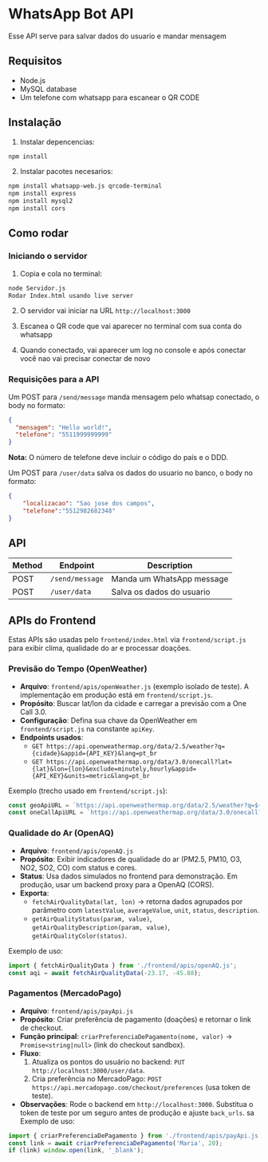 # WhatsApp Bot API

Esse API serve para salvar dados do usuario e mandar mensagem

## Requisitos

- Node.js 
- MySQL database 
- Um telefone com whatsapp para escanear o QR CODE

## Instalação

1. Instalar depencencias:
```bash
npm install
```

2. Instalar pacotes necesarios:
```bash
npm install whatsapp-web.js qrcode-terminal
npm install express
npm install mysql2
npm install cors
```

## Como rodar

### Iniciando o servidor

1. Copia e cola no terminal:
```bash
node Servidor.js
Rodar Index.html usando live server
```

2. O servidor vai iniciar na URL `http://localhost:3000`

3. Escanea o QR code que vai aparecer no terminal com sua conta do whatsapp

4. Quando conectado, vai aparecer um log no console e após conectar você nao vai precisar conectar de novo

### Requisições para a API

Um POST para `/send/message` manda mensagem pelo whatsap conectado, o body no formato:

```json
{
  "mensagem": "Hello world!",
  "telefone": "5511999999999"
}
```

**Nota:** O número de telefone deve incluir o código do país e o DDD.

Um POST para `/user/data` salva os dados do usuario no banco, o body no formato:

```json
{
    "localizacao": "Sao jose dos campos",
    "telefone":"5512982682348"
}
```

## API

| Method | Endpoint | Description |
|--------|----------|-------------|
| POST | `/send/message` | Manda um WhatsApp message |
| POST | `/user/data` | Salva os dados do usuario |



## APIs do Frontend

Estas APIs são usadas pelo `frontend/index.html` via `frontend/script.js` para exibir clima, qualidade do ar e processar doações.

### Previsão do Tempo (OpenWeather)

- **Arquivo**: `frontend/apis/openWeather.js` (exemplo isolado de teste). A implementação em produção está em `frontend/script.js`.
- **Propósito**: Buscar lat/lon da cidade e carregar a previsão com a One Call 3.0.
- **Configuração**: Defina sua chave da OpenWeather em `frontend/script.js` na constante `apiKey`.
- **Endpoints usados**:
  - `GET https://api.openweathermap.org/data/2.5/weather?q={cidade}&appid={API_KEY}&lang=pt_br`
  - `GET https://api.openweathermap.org/data/3.0/onecall?lat={lat}&lon={lon}&exclude=minutely,hourly&appid={API_KEY}&units=metric&lang=pt_br`

Exemplo (trecho usado em `frontend/script.js`):
```js
const geoApiURL = `https://api.openweathermap.org/data/2.5/weather?q=${cidade}&appid=${apiKey}&lang=pt_br`;
const oneCallApiURL = `https://api.openweathermap.org/data/3.0/onecall?lat=${lat}&lon=${lon}&exclude=minutely,hourly&appid=${apiKey}&units=metric&lang=pt_br`;
```

### Qualidade do Ar (OpenAQ)

- **Arquivo**: `frontend/apis/openAQ.js`
- **Propósito**: Exibir indicadores de qualidade do ar (PM2.5, PM10, O3, NO2, SO2, CO) com status e cores.
- **Status**: Usa dados simulados no frontend para demonstração. Em produção, usar um backend proxy para a OpenAQ (CORS).
- **Exporta**:
  - `fetchAirQualityData(lat, lon)` → retorna dados agrupados por parâmetro com `latestValue`, `averageValue`, `unit`, `status`, `description`.
  - `getAirQualityStatus(param, value)`, `getAirQualityDescription(param, value)`, `getAirQualityColor(status)`.

Exemplo de uso:
```js
import { fetchAirQualityData } from './frontend/apis/openAQ.js';
const aqi = await fetchAirQualityData(-23.17, -45.88);
```

### Pagamentos (MercadoPago)

- **Arquivo**: `frontend/apis/payApi.js`
- **Propósito**: Criar preferência de pagamento (doações) e retornar o link de checkout.
- **Função principal**: `criarPreferenciaDePagamento(nome, valor)` → `Promise<string|null>` (link do checkout sandbox).
- **Fluxo**:
  1. Atualiza os pontos do usuário no backend: `PUT http://localhost:3000/user/data`.
  2. Cria preferência no MercadoPago: `POST https://api.mercadopago.com/checkout/preferences` (usa token de teste).
- **Observações**: Rode o backend em `http://localhost:3000`. Substitua o token de teste por um seguro antes de produção e ajuste `back_urls`.
sa
Exemplo de uso:
```js
import { criarPreferenciaDePagamento } from './frontend/apis/payApi.js';
const link = await criarPreferenciaDePagamento('Maria', 20);
if (link) window.open(link, '_blank');
```